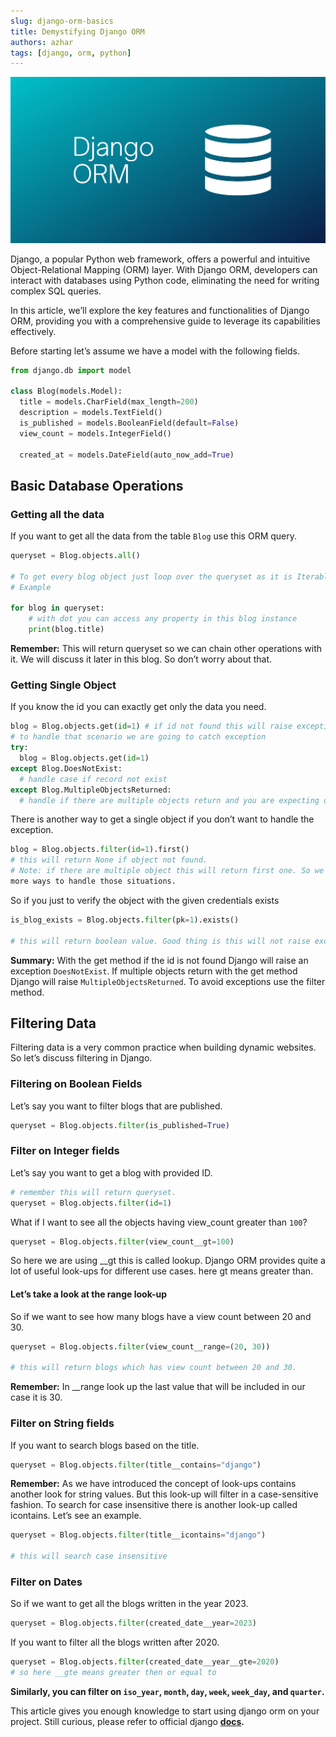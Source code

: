 ```yaml
---
slug: django-orm-basics
title: Demystifying Django ORM
authors: azhar
tags: [django, orm, python]
---
```


![Django ORM](../banners/django-orm.webp)

Django, a popular Python web framework, offers a powerful and intuitive Object-Relational Mapping (ORM) layer. With Django ORM, developers can interact with databases using Python code, eliminating the need for writing complex SQL queries. 

<!--truncate-->

In this article, we’ll explore the key features and functionalities of Django ORM, providing you with a comprehensive guide to leverage its capabilities effectively.

Before starting let’s assume we have a model with the following fields.
```python
from django.db import model

class Blog(models.Model):
  title = models.CharField(max_length=200)
  description = models.TextField()
  is_published = models.BooleanField(default=False)
  view_count = models.IntegerField()

  created_at = models.DateField(auto_now_add=True)
```

## Basic Database Operations

### Getting all the data
If you want to get all the data from the table `Blog` use this ORM query.
```python
queryset = Blog.objects.all()

# To get every blog object just loop over the queryset as it is Iterable.
# Example

for blog in queryset:
    # with dot you can access any property in this blog instance
    print(blog.title)
```
**Remember:** This will return queryset so we can chain other operations with it. We will discuss it later in this blog. So don’t worry about that.


### Getting Single Object
If you know the id you can exactly get only the data you need.
```python
blog = Blog.objects.get(id=1) # if id not found this will raise exception.
# to handle that scenario we are going to catch exception
try:
  blog = Blog.objects.get(id=1)
except Blog.DoesNotExist:
  # handle case if record not exist
except Blog.MultipleObjectsReturned:
  # handle if there are multiple objects return and you are expecting only one.
```

There is another way to get a single object if you don’t want to handle the exception.
```python
blog = Blog.objects.filter(id=1).first()
# this will return None if object not found.
# Note: if there are multiple object this will return first one. So we will cover 
more ways to handle those situations.
```

So if you just to verify the object with the given credentials exists
```python
is_blog_exists = Blog.objects.filter(pk=1).exists()

# this will return boolean value. Good thing is this will not raise exception if id  # not found.
```
**Summary:**
With the get method if the id is not found Django will raise an exception `DoesNotExist`.
If multiple objects return with the get method Django will raise `MultipleObjectsReturned`.
To avoid exceptions use the filter method.


## Filtering Data
Filtering data is a very common practice when building dynamic websites. So let’s discuss filtering in Django.

### Filtering on Boolean Fields
Let’s say you want to filter blogs that are published.
```python
queryset = Blog.objects.filter(is_published=True)
```

### Filter on Integer fields
Let’s say you want to get a blog with provided ID.
```python
# remember this will return queryset.
queryset = Blog.objects.filter(id=1) 
```
What if I want to see all the objects having view_count greater than `100`?
```python
queryset = Blog.objects.filter(view_count__gt=100)
```
So here we are using __gt this is called lookup. Django ORM provides quite a lot of useful look-ups for different use cases. here gt means greater than.

#### Let’s take a look at the range look-up
So if we want to see how many blogs have a view count between 20 and 30.
```python
queryset = Blog.objects.filter(view_count__range=(20, 30))

# this will return blogs which has view count between 20 and 30.
```
**Remember:** In __range look up the last value that will be included in our case it is 30.

### Filter on String fields
If you want to search blogs based on the title.
```python
queryset = Blog.objects.filter(title__contains="django")
```
**Remember:** As we have introduced the concept of look-ups contains another look for string values.
But this look-up will filter in a case-sensitive fashion. To search for case insensitive there is another look-up called icontains. 
Let’s see an example.
```python
queryset = Blog.objects.filter(title__icontains="django")

# this will search case insensitive 
```

### Filter on Dates
So if we want to get all the blogs written in the year 2023.
```python
queryset = Blog.objects.filter(created_date__year=2023)
```
If you want to filter all the blogs written after 2020.
```python
queryset = Blog.objects.filter(created_date__year__gte=2020)
# so here __gte means greater then or equal to
```

**Similarly, you can filter on `iso_year`, `month`, `day`, `week`, `week_day`, and `quarter`.**

This article gives you enough knowledge to start using django orm on your project.
Still curious, please refer to official django **[docs](https://docs.djangoproject.com/en/4.2/topics/db/queries/#field-lookups).**  
